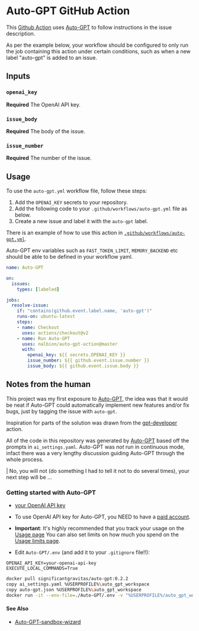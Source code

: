 # Auto-GPT GitHub Action

This [Github Action][] uses [Auto-GPT][] to follow instructions in the issue description.

As per the example below, your workflow should be configured to only run the job containing this action under certain conditions, such as when a new label "auto-gpt" is added to an issue.

## Inputs

### `openai_key`

**Required** The OpenAI API key.

### `issue_body`

**Required** The body of the issue.

### `issue_number`

**Required** The number of the issue.

## Usage

To use the `auto-gpt.yml` workflow file, follow these steps:

1. Add the `OPENAI_KEY` secrets to your repository.
2. Add the following code to your `.github/workflows/auto-gpt.yml` file as below.
3. Create a new issue and label it with the `auto-gpt` label.

There is an example of how to use this action in [`.github/workflows/auto-gpt.yml`](https://github.com/nalbion/auto-gpt-action/blob/master/.github/workflows/auto-gpt.yml).

Auto-GPT env variables such as `FAST_TOKEN_LIMIT`, `MEMORY_BACKEND` etc should be able to be defined in your workflow yaml.

```yaml
name: Auto-GPT

on:
  issues:
    types: [labeled]

jobs:
  resolve-issue:
    if: "contains(github.event.label.name, 'auto-gpt')"
    runs-on: ubuntu-latest
    steps:
    - name: Checkout
      uses: actions/checkout@v2
    - name: Run Auto-GPT
      uses: nalbion/auto-gpt-action@master
      with:
        openai_key: ${{ secrets.OPENAI_KEY }}
        issue_number: ${{ github.event.issue.number }}
        issue_body: ${{ github.event.issue.body }}
```

## Notes from the human

This project was my first exposure to [Auto-GPT][], the idea was that it would be neat if Auto-GPT could automatically implement new features and/or fix bugs, just by tagging the issue with `auto-gpt`.

Inspiration for parts of the solution was drawn from the [gpt-developer](https://github.com/skaramicke/gpt-developer) action.

All of the code in this repository was generated by [Auto-GPT][] based off the prompts in `ai_settings.yaml`. Auto-GPT was _not_ run in continuous mode, infact there was a very lengthy discussion guiding Auto-GPT through the whole process.

| No, you will not (do something I had to tell it not to do several times), your next step will be ...

### Getting started with Auto-GPT
- [your OpenAI API key](https://platform.openai.com/account/api-keys)
- To use OpenAI API key for Auto-GPT, you NEED to have a [paid account](https://platform.openai.com/account/billing/overview).
- **Important**: It's highly recommended that you track your usage on the [Usage page](https://platform.openai.com/account/usage)
  You can also set limits on how much you spend on the [Usage limits page](https://platform.openai.com/account/billing/limits).

- Edit `Auto-GPT/.env` (and add it to your `.gitignore` file!!):
```.dotenv
OPENAI_API_KEY=your-openai-api-key
EXECUTE_LOCAL_COMMANDS=True
```

```bash
docker pull significantgravitas/auto-gpt:0.2.2 
copy ai_settings.yaml %USERPROFILE%\auto_gpt_workspace
copy auto-gpt.json %USERPROFILE%\auto_gpt_workspace
docker run -it --env-file=./Auto-GPT/.env -v "%USERPROFILE%/auto_gpt_workspace:/home/appuser/auto_gpt_workspace" significantgravitas/auto-gpt:0.2.2 --ai-settings auto_gpt_workspace/ai_settings.yaml
```

#### See Also
- [Auto-GPT-sandbox-wizard](https://github.com/rgalloni/Auto-GPT-sandbox-wizard)


[Auto-GPT]: https://github.com/Significant-Gravitas/Auto-GPT
[Github Action]: https://docs.github.com/en/actions/creating-actions/about-custom-actions
